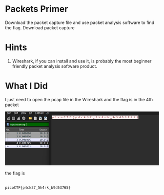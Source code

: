 # Packets Primer

Download the packet capture file and use packet analysis software to find the flag.
Download packet capture

# Hints

1. Wireshark, if you can install and use it, is probably the most beginner friendly packet analysis software product.

# What I Did
I just need to open the pcap file in the Wireshark and the flag is in the 4th packet

<img src="Pic_1.jpg">

the flag is
``` 

picoCTF{p4ck37_5h4rk_b9d53765}

```